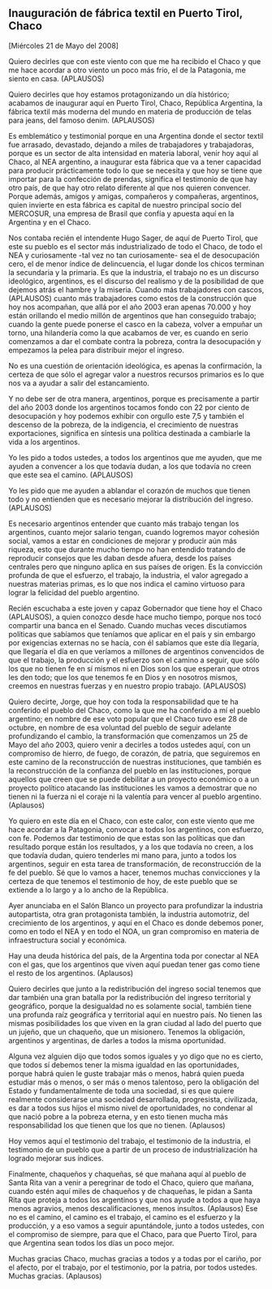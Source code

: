 Inauguración de fábrica textil en Puerto Tirol, Chaco
-----------------------------------------------------

[Miércoles 21 de Mayo del 2008]

Quiero decirles que con este viento con que me ha recibido el Chaco y
que me hace acordar a otro viento un poco más frío, el de la Patagonia,
me siento en casa. (APLAUSOS)

Quiero decirles que hoy estamos protagonizando un día histórico;
acabamos de inaugurar aquí en Puerto Tirol, Chaco, República Argentina,
la fábrica textil más moderna del mundo en materia de producción de
telas para jeans, del famoso denim. (APLAUSOS)

Es emblemático y testimonial porque en una Argentina donde el sector
textil fue arrasado, devastado, dejando a miles de trabajadores y
trabajadoras, porque es un sector de alta intensidad en materia laboral,
venir hoy aquí al Chaco, al NEA argentino, a inaugurar esta fábrica que
va a tener capacidad para producir prácticamente todo lo que se necesita
y que hoy se tiene que importar para la confección de prendas, significa
el testimonio de que hay otro país, de que hay otro relato diferente al
que nos quieren convencer. Porque además, amigos y amigas, compañeros y
compañeras, argentinos, quien invierte en esta fábrica es capital de
nuestro principal socio del MERCOSUR, una empresa de Brasil que confía y
apuesta aquí en la Argentina y en el Chaco.

Nos contaba recién el intendente Hugo Sager, de aquí de Puerto Tirol,
que este su pueblo es el sector más industrializado de todo el Chaco, de
todo el NEA y curiosamente -tal vez no tan curiosamente- sea el de
desocupación cero, el de menor índice de delincuencia, el lugar donde
los chicos terminan la secundaria y la primaria. Es que la industria, el
trabajo no es un discurso ideológico, argentinos, es el discurso del
realismo y de la posibilidad de que dejemos atrás el hambre y la
miseria. Cuando más trabajadores con cascos, (APLAUSOS) cuanto más
trabajadores como estos de la construcción que hoy nos acompañan, que
allá por el año 2003 eran apenas 70.000 y hoy están orillando el medio
millón de argentinos que han conseguido trabajo; cuando la gente puede
ponerse el casco en la cabeza, volver a empuñar un torno, una hilandería
como la que acabamos de ver, es cuando en serio comenzamos a dar el
combate contra la pobreza, contra la desocupación y empezamos la pelea
para distribuir mejor el ingreso.

No es una cuestión de orientación ideológica, es apenas la confirmación,
la certeza de que sólo el agregar valor a nuestros recursos primarios es
lo que nos va a ayudar a salir del estancamiento.

Y no debe ser de otra manera, argentinos, porque es precisamente a
partir del año 2003 donde los argentinos tocamos fondo con 22 por ciento
de desocupación y hoy podemos exhibir con orgullo este 7,5 y también el
descenso de la pobreza, de la indigencia, el crecimiento de nuestras
exportaciones, significa en síntesis una política destinada a cambiarle
la vida a los argentinos.

Yo les pido a todos ustedes, a todos los argentinos que me ayuden, que
me ayuden a convencer a los que todavía dudan, a los que todavía no
creen que este sea el camino. (APLAUSOS)

Yo les pido que me ayuden a ablandar el corazón de muchos que tienen
todo y no entienden que es necesario mejorar la distribución del
ingreso. (APLAUSOS)

Es necesario argentinos entender que cuanto más trabajo tengan los
argentinos, cuanto mejor salario tengan, cuando logremos mayor cohesión
social, vamos a estar en condiciones de mejorar y producir aún más
riqueza, esto que durante mucho tiempo no han entendido tratando de
reproducir consejos que les daban desde afuera, desde los países
centrales pero que ninguno aplica en sus países de origen. Es la
convicción profunda de que el esfuerzo, el trabajo, la industria, el
valor agregado a nuestras materias primas, es lo que nos indica el
camino virtuoso para lograr la felicidad del pueblo argentino.

Recién escuchaba a este joven y capaz Gobernador que tiene hoy el Chaco
(APLAUSOS), a quien conozco desde hace mucho tiempo, porque nos tocó
compartir una banca en el Senado. Cuando muchas veces discutíamos
políticas que sabíamos que teníamos que aplicar en el país y sin embargo
por exigencias externas no se hacía, con él sabíamos que este día
llegaría, que llegaría el día en que veríamos a millones de argentinos
convencidos de que el trabajo, la producción y el esfuerzo son el camino
a seguir, que sólo los que no tienen fe en sí mismos ni en Dios son los
que esperan que otros les den todo; que los que tenemos fe en Dios y en
nosotros mismos, creemos en nuestras fuerzas y en nuestro propio
trabajo. (APLAUSOS)

Quiero decirte, Jorge, que hoy con toda la responsabilidad que te ha
conferido el pueblo del Chaco, como la que me ha conferido a mí el
pueblo argentino; en nombre de ese voto popular que el Chaco tuvo ese 28
de octubre, en nombre de esa voluntad del pueblo de seguir adelante
profundizando el cambio, la transformación que comenzamos un 25 de Mayo
del año 2003, quiero venir a decirles a todos ustedes aquí, con un
compromiso de hierro, de fuego, de corazón, de patria, que seguiremos en
este camino de la reconstrucción de nuestras instituciones, que también
es la reconstrucción de la confianza del pueblo en las instituciones,
porque aquellos que creen que se puede debilitar a un proyecto económico
o a un proyecto político atacando las instituciones les vamos a
demostrar que no tienen ni la fuerza ni el coraje ni la valentía para
vencer al pueblo argentino. (Aplausos)

Yo quiero en este día en el Chaco, con este calor, con este viento que
me hace acordar a la Patagonia, convocar a todos los argentinos, con
esfuerzo, con fe. Podemos dar testimonio de que estas son las políticas
que dan resultado porque están los resultados, y a los que todavía no
creen, a los que todavía dudan, quiero tenderles mi mano para, junto a
todos los argentinos, seguir en esta tarea de transformación, de
reconstrucción de la fe del pueblo. Sé que lo vamos a hacer, tenemos
muchas convicciones y la certeza de que tenemos el testimonio de hoy, de
este pueblo que se extiende a lo largo y a lo ancho de la República.

Ayer anunciaba en el Salón Blanco un proyecto para profundizar la
industria autopartista, otra gran protagonista también, la industria
automotriz, del crecimiento de los argentinos, y aquí en el Chaco es
donde debemos poner, como en todo el NEA y en todo el NOA, un gran
compromiso en materia de infraestructura social y económica.

Hay una deuda histórica del país, de la Argentina toda por conectar al
NEA con el gas, que los argentinos que viven aquí puedan tener gas como
tiene el resto de los argentinos. (Aplausos)

Quiero decirles que junto a la redistribución del ingreso social tenemos
que dar también una gran batalla por la redistribución del ingreso
territorial y geográfico, porque la desigualdad no es solamente social,
también tiene una profunda raíz geográfica y territorial aquí en nuestro
país. No tienen las mismas posibilidades los que viven en la gran ciudad
al lado del puerto que un jujeño, que un chaqueño, que un misionero.
Tenemos la obligación, argentinos y argentinas, de darles a todos la
misma oportunidad.

Alguna vez alguien dijo que todos somos iguales y yo digo que no es
cierto, que todos sí debemos tener la misma igualdad en las
oportunidades, porque habrá quien le guste trabajar más o menos, habrá
quien pueda estudiar más o menos, o ser más o menos talentoso, pero la
obligación del Estado y fundamentalmente de toda una sociedad, si es que
quiere realmente considerarse una sociedad desarrollada, progresista,
civilizada, es dar a todos sus hijos el mismo nivel de oportunidades, no
condenar al que nació pobre a la pobreza eterna, y en esto tienen mucha
más responsabilidad los que tienen que los que no tienen. (Aplausos)

Hoy vemos aquí el testimonio del trabajo, el testimonio de la industria,
el testimonio de un pueblo que a partir de un proceso de
industrialización ha logrado mejorar sus índices.

Finalmente, chaqueños y chaqueñas, sé que mañana aquí al pueblo de Santa
Rita van a venir a peregrinar de todo el Chaco, quiero que mañana,
cuando estén aquí miles de chaqueños y de chaqueñas, le pidan a Santa
Rita que proteja a todos los argentinos y que nos ayude a todos a que
haya menos agravios, menos descalificaciones, menos insultos. (Aplausos)
Ese no es el camino, el camino es el trabajo, el camino es el esfuerzo y
la producción, y a eso vamos a seguir apuntándole, junto a todos
ustedes, con el compromiso de siempre, para que el Chaco, para que
Puerto Tirol, para que Argentina sean todos los días un poco mejor.

Muchas gracias Chaco, muchas gracias a todos y a todas por el cariño,
por el afecto, por el trabajo, por el testimonio, por la patria, por
todos ustedes. Muchas gracias. (Aplausos)

 

 

